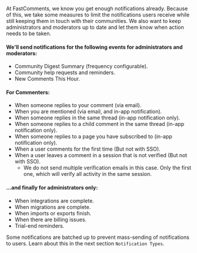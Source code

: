 At FastComments, we know you get enough notifications already. Because of this, we take some measures to limit the notifications users receive while still
keeping them in touch with their communities. We also want to keep administrators and moderators up to date and let them know when action needs to be taken.

#### We'll send notifications for the following events for administrators and moderators:

- Community Digest Summary (frequency configurable).
- Community help requests and reminders.
- New Comments This Hour.

#### For Commenters:

- When someone replies to your comment (via email).
- When you are mentioned (via email, and in-app notification).
- When someone replies in the same thread (in-app notification only).
- When someone replies to a child comment in the same thread (in-app notification only).
- When someone replies to a page you have subscribed to (in-app notification only).
- When a user comments for the first time (But not with SSO).
- When a user leaves a comment in a session that is not verified (But not with SSO).
  - We do not send multiple verification emails in this case. Only the first one, which will verify all activity in the same session.

#### ...and finally for administrators only:

- When integrations are complete.
- When migrations are complete.
- When imports or exports finish.
- When there are billing issues.
- Trial-end reminders.

Some notifications are batched up to prevent mass-sending of notifications to users. Learn about this in the next section `Notification Types`.



